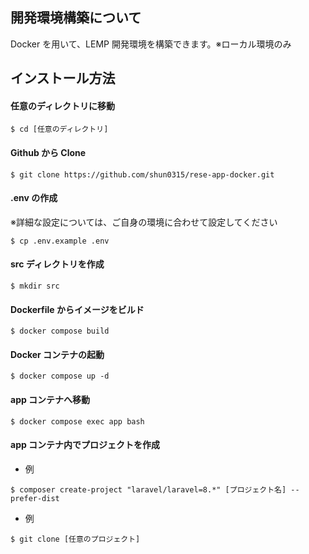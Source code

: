 ## 開発環境構築について

Docker を用いて、LEMP 開発環境を構築できます。※ローカル環境のみ

## インストール方法

#### 任意のディレクトリに移動

```
$ cd [任意のディレクトリ]
```

#### Github から Clone

```
$ git clone https://github.com/shun0315/rese-app-docker.git
```

#### .env の作成

※詳細な設定については、ご自身の環境に合わせて設定してください

```
$ cp .env.example .env
```

#### src ディレクトリを作成

```
$ mkdir src
```

#### Dockerfile からイメージをビルド

```
$ docker compose build
```

#### Docker コンテナの起動

```
$ docker compose up -d
```

#### app コンテナへ移動

```
$ docker compose exec app bash
```

#### app コンテナ内でプロジェクトを作成

- 例

```
$ composer create-project "laravel/laravel=8.*" [プロジェクト名] --prefer-dist
```

- 例

```
$ git clone [任意のプロジェクト]
```
